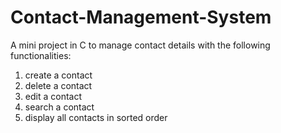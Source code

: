 # Contact-Management-System

A mini project in C to manage contact details with the following functionalities:
   1) create a contact
   2) delete a contact
   3) edit a contact
   4) search a contact
   5) display all contacts in sorted order

